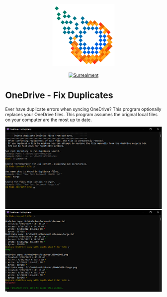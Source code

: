 <p align="center">
  <a href="https://surrealment.com/">
    <img src="https://github.com/Surrealment/Marketing/blob/main/logo/0200x0200.png?raw=true" alt="Logo">
  </a>
  <br />
  <br />
  <a href="https://github.com/shockelite/Discordnet-Template/issues"> <a href="https://discord.gg/5nnzbrf"><img src="https://discord.com/api/guilds/344523833979437057/widget.png" alt="Surrealment"></a>
</p>

# OneDrive - Fix Duplicates
Ever have duplicate errors when syncing OneDrive? This program optionally replaces your OneDrive files. This program assumes the original local files on your computer are the most up to date. 
  
<img src="https://github.com/shockelite/OneDrive-FixDuplicates/blob/master/Images/Screenshot1.png?raw=true" alt="Screenshot 1">

<img src="https://github.com/shockelite/OneDrive-FixDuplicates/blob/master/Images/Screenshot2.png?raw=true" alt="Screenshot 2">
